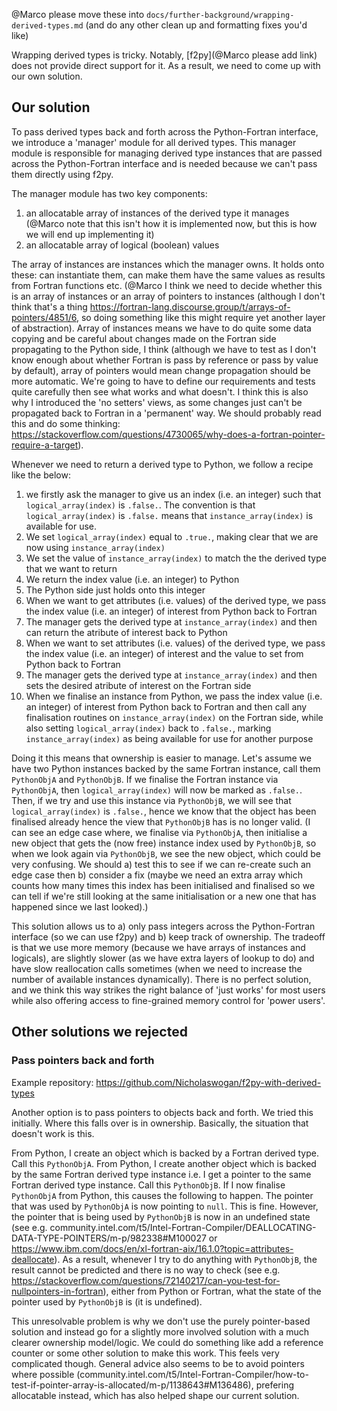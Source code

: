 @Marco please move these into `docs/further-background/wrapping-derived-types.md` (and do any other clean up and formatting fixes you'd like)

Wrapping derived types is tricky.
Notably, [f2py](@Marco please add link) does not provide direct support for it.
As a result, we need to come up with our own solution.

## Our solution

To pass derived types back and forth across the Python-Fortran interface,
we introduce a 'manager' module for all derived types.
This manager module is responsible for managing derived type instances
that are passed across the Python-Fortran interface
and is needed because we can't pass them directly using f2py.

The manager module has two key components:

1. an allocatable array of instances of the derived type it manages
   (@Marco note that this isn't how it is implemented now,
   but this is how we will end up implementing it)
1. an allocatable array of logical (boolean) values

The array of instances are instances which the manager owns.
It holds onto these: can instantiate them, can make them have the same values
as results from Fortran functions etc.
(@Marco I think we need to decide whether this is an array of instances
or an array of pointers to instances (although I don't think that's a thing https://fortran-lang.discourse.group/t/arrays-of-pointers/4851/6,
so doing something like this might require yet another layer of abstraction).
Array of instances means we have to do quite some data copying
and be careful about changes made on the Fortran side propagating to the Python side,
I think (although we have to test as I don't know enough about whether Fortran is pass by reference or pass by value by default),
array of pointers would mean change propagation should be more automatic.
We're going to have to define our requirements and tests quite carefully then see what works and what doesn't.
I think this is also why I introduced the 'no setters' views,
as some changes just can't be propagated back to Fortran in a 'permanent' way.
We should probably read this and do some thinking: https://stackoverflow.com/questions/4730065/why-does-a-fortran-pointer-require-a-target).

Whenever we need to return a derived type to Python,
we follow a recipe like the below:

1. we firstly ask the manager to give us an index (i.e. an integer) such that `logical_array(index)` is `.false.`.
   The convention is that `logical_array(index)` is `.false.` means that `instance_array(index)` is available for use.
1. We set `logical_array(index)` equal to `.true.`, making clear that we are now using `instance_array(index)`
1. We set the value of `instance_array(index)` to match the the derived type that we want to return
1. We return the index value (i.e. an integer) to Python
1. The Python side just holds onto this integer
1. When we want to get attributes (i.e. values) of the derived type,
   we pass the index value (i.e. an integer) of interest from Python back to Fortran
1. The manager gets the derived type at `instance_array(index)` and then can return the atribute of interest back to Python
1. When we want to set attributes (i.e. values) of the derived type,
   we pass the index value (i.e. an integer) of interest and the value to set from Python back to Fortran
1. The manager gets the derived type at `instance_array(index)` and then sets the desired atribute of interest on the Fortran side
1. When we finalise an instance from Python,
   we pass the index value (i.e. an integer) of interest from Python back to Fortran
   and then call any finalisation routines on `instance_array(index)` on the Fortran side,
   while also setting `logical_array(index)` back to `.false.`, marking `instance_array(index)`
   as being available for use for another purpose

Doing it this means that ownership is easier to manage.
Let's assume we have two Python instances backed by the same Fortran instance,
call them `PythonObjA` and `PythonObjB`.
If we finalise the Fortran instance via `PythonObjA`, then `logical_array(index)` will now be marked as `.false.`.
Then, if we try and use this instance via `PythonObjB`,
we will see that `logical_array(index)` is `.false.`,
hence we know that the object has been finalised already hence the view that `PythonObjB` has is no longer valid.
(I can see an edge case where, we finalise via `PythonObjA`,
then initialise a new object that gets the (now free) instance index
used by `PythonObjB`, so when we look again via `PythonObjB`,
we see the new object, which could be very confusing.
We should a) test this to see if we can re-create such an edge case
then b) consider a fix (maybe we need an extra array which counts how many times
this index has been initialised and finalised so we can tell if we're still
looking at the same initialisation or a new one that has happened since we last looked).)

This solution allows us to a) only pass integers across the Python-Fortran interface
(so we can use f2py) and b) keep track of ownership.
The tradeoff is that we use more memory (because we have arrays of instances and logicals),
are slightly slower (as we have extra layers of lookup to do)
and have slow reallocation calls sometimes (when we need to increase the number of available instances dynamically).
There is no perfect solution, and we think this way strikes the right balance of
'just works' for most users while also offering access to fine-grained memory control for 'power users'.

## Other solutions we rejected

### Pass pointers back and forth

Example repository: https://github.com/Nicholaswogan/f2py-with-derived-types

Another option is to pass pointers to objects back and forth.
We tried this initially.
Where this falls over is in ownership.
Basically, the situation that doesn't work is this.

From Python, I create an object which is backed by a Fortran derived type.
Call this `PythonObjA`.
From Python, I create another object which is backed by the same Fortran derived type instance i.e. I get a pointer to the same Fortran derived type instance.
Call this `PythonObjB`.
If I now finalise `PythonObjA` from Python, this causes the following to happen.
The pointer that was used by `PythonObjA` is now pointing to `null`.
This is fine.
However, the pointer that is being used by `PythonObjB` is now in an undefined state
(see e.g. community.intel.com/t5/Intel-Fortran-Compiler/DEALLOCATING-DATA-TYPE-POINTERS/m-p/982338#M100027
or https://www.ibm.com/docs/en/xl-fortran-aix/16.1.0?topic=attributes-deallocate).
As a result, whenever I try to do anything with `PythonObjB`,
the result cannot be predicted and there is no way to check
(see e.g. https://stackoverflow.com/questions/72140217/can-you-test-for-nullpointers-in-fortran),
either from Python or Fortran, what the state of the pointer used by `PythonObjB` is
(it is undefined).

This unresolvable problem is why we don't use the purely pointer-based solution
and instead go for a slightly more involved solution with a much clearer ownership model/logic.
We could do something like add a reference counter or some other solution to make this work.
This feels very complicated though.
General advice also seems to be to avoid pointers where possible
(community.intel.com/t5/Intel-Fortran-Compiler/how-to-test-if-pointer-array-is-allocated/m-p/1138643#M136486),
prefering allocatable instead, which has also helped shape our current solution.
